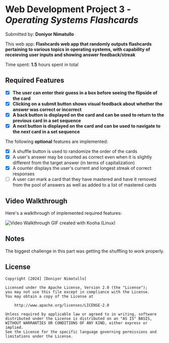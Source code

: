 # Web Development Project 3 - *Operating Systems Flashcards*

Submitted by: **Doniyor Nimatullo**

This web app: **Flashcards web app that randomly outputs flashcards pertaining to various topics in operating systems, with capability of receieving user inputs and showing answer feedback/streak**

Time spent: **1.5** hours spent in total

## Required Features

- [x] **The user can enter their guess in a box before seeing the flipside of the card**
- [x] **Clicking on a submit button shows visual feedback about whether the answer was correct or incorrect**
- [x] **A back button is displayed on the card and can be used to return to the previous card in a set sequence**
- [x] **A next button is displayed on the card and can be used to navigate to the next card in a set sequence**

The following **optional** features are implemented:

- [x] A shuffle button is used to randomize the order of the cards
- [x] A user's answer may be counted as correct even when it is slightly different from the target answer (in terms of capitalization)
- [x] A counter displays the user's current and longest streak of correct responses
- [ ] A user can mark a card that they have mastered and have it removed from the pool of answers as well as added to a list of mastered cards

## Video Walkthrough

Here's a walkthrough of implemented required features:

<img src='https://im.ezgif.com/tmp/ezgif-1-dcc7bc057c.gif' width='' alt='Video Walkthrough' />
<!-- Replace this with whatever GIF tool you used! -->
GIF created with Kooha (Linux)

## Notes

The biggest challenge in this part was getting the shuffling to work properly.

## License

    Copyright [2024] [Doniyor Nimatullo]

    Licensed under the Apache License, Version 2.0 (the "License");
    you may not use this file except in compliance with the License.
    You may obtain a copy of the License at

        http://www.apache.org/licenses/LICENSE-2.0

    Unless required by applicable law or agreed to in writing, software
    distributed under the License is distributed on an "AS IS" BASIS,
    WITHOUT WARRANTIES OR CONDITIONS OF ANY KIND, either express or implied.
    See the License for the specific language governing permissions and
    limitations under the License.
